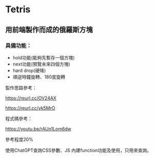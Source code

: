 # Tetris
## 用前端製作而成的俄羅斯方塊
### 具備功能：
- hold功能(能夠先暫存一個方塊)
- next功能(預覽未來四個方塊)
- hard drop(硬降)
- 順逆時鐘旋轉、180度旋轉

製作思路參考：

https://reurl.cc/OV24AX

https://reurl.cc/yk5MrO

程式碼參考：

https://youtu.be/rAUn1Lom6dw

參考程度20%

使用ChatGPT查詢CSS參數、JS 內建function功能及使用，只用來查詢。